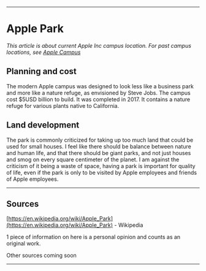 
***

# Apple Park

_This article is about current Apple Inc campus location. For past campus locations, see [Apple Campus](https://github.com/seanpm2001/WacOS/wiki/Apple_Campus/)_

## Planning and cost

The modern Apple campus was designed to look less like a business park and more like a nature refuge, as envisioned by Steve Jobs. The campus cost $5USD billion to build. It was completed in 2017. It contains a nature refuge for various plants native to California.

## Land development

The park is commonly criticized for taking up too much land that could be used for small houses. I feel like there should be balance between nature and human life, and that there should be giant parks, and not just houses and smog on every square centimeter of the planet. I am against the criticism of it being a waste of space, having a park is important for quality of life, even if the park is only to be visited by Apple employees and friends of Apple employees.

***

## Sources

[https://en.wikipedia.org/wiki/Apple_Park](https://en.wikipedia.org/wiki/Apple_Park) - Wikipedia

1 piece of information on here is a personal opinion and counts as an original work.

Other sources coming soon

***
